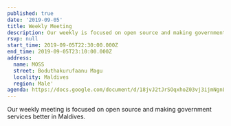 ```yaml
---
published: true
date: '2019-09-05'
title: Weekly Meeting
description: Our weekly is focused on open source and making government services better in Maldives
rsvp: null
start_time: 2019-09-05T22:30:00.000Z
end_time: 2019-09-05T23:10:00.000Z
address:
  name: MOSS
  street: Boduthakurufaanu Magu
  locality: Maldives
  region: Male'
agenda: https://docs.google.com/document/d/18jvJ2tJrSOqxhoZ03vj3ijmNgnLp2ywyOS4cjh1YfgA/edit?usp=drivesdk
---
```

Our weekly meeting is focused on open source and making government services better in Maldives.
